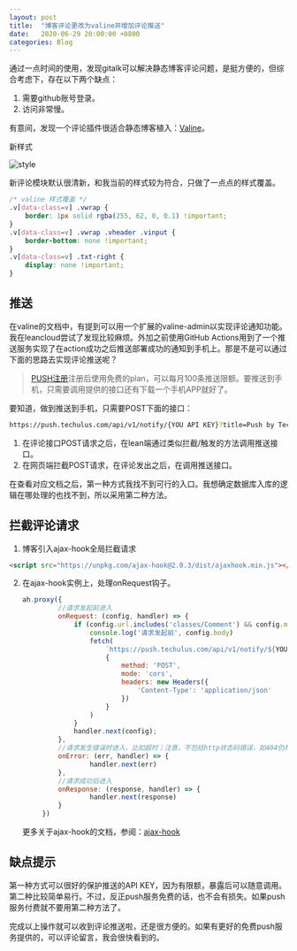 ```yaml
---
layout: post
title:  "博客评论更改为valine并增加评论推送"
date:   2020-06-29 20:00:00 +0800
categories: Blog
---
```


通过一点时间的使用，发现gitalk可以解决静态博客评论问题，是挺方便的，但综合考虑下，存在以下两个缺点：

1. 需要github账号登录。
2. 访问非常慢。

有意间，发现一个评论插件很适合静态博客植入：[Valine](https://valine.js.org/)。

新样式

![style](https://i.loli.net/2020/06/29/RiSBpcyAQD1kXCN.jpg)

新评论模块默认很清新，和我当前的样式较为符合，只做了一点点的样式覆盖。

```css
/* valine 样式覆盖 */
.v[data-class=v] .vwrap {
	border: 1px solid rgba(255, 62, 0, 0.1) !important;
}
.v[data-class=v] .vwrap .vheader .vinput {
	border-bottom: none !important;
}
.v[data-class=v] .txt-right {
	display: none !important;
}
```

## 推送

在valine的文档中，有提到可以用一个扩展的valine-admin以实现评论通知功能。我在leancloud尝试了发现比较麻烦。外加之前使用GitHub Actions用到了一个推送服务实现了在action成功之后推送部署成功的通知到手机上。那是不是可以通过下面的思路去实现评论推送呢？

> [PUSH注册](https://push.techulus.com/)注册后使用免费的plan，可以每月100条推送限额。要推送到手机，只需要调用提供的接口还有下载一个手机APP就好了。

要知道，做到推送到手机，只需要POST下面的接口：

```bash
https://push.techulus.com/api/v1/notify/{YOU API KEY}?title=Push by Techulus&body=This is your first push notification
```



1. 在评论接口POST请求之后，在lean端通过类似拦截/触发的方法调用推送接口。
2. 在网页端拦截POST请求，在评论发出之后，在调用推送接口。

在查看对应文档之后，第一种方式我找不到可行的入口。我想确定数据库入库的逻辑在哪处理的也找不到，所以采用第二种方法。

## 拦截评论请求

1. 博客引入ajax-hook全局拦截请求

```html
<script src="https://unpkg.com/ajax-hook@2.0.3/dist/ajaxhook.min.js"></script>
```

2. 在ajax-hook实例上，处理onRequest钩子。

   ```javascript
   ah.proxy({
			//请求发起前进入
			onRequest: (config, handler) => {
				if (config.url.includes('classes/Comment') && config.method === 'POST') {
					console.log('请求发起前', config.body)
					fetch(
						`https://push.techulus.com/api/v1/notify/${YOU API KEY}?title=${location.pathname || '文章'}有新回复&body=${config.body.substr(12, 30)}`,
						{
							method: 'POST',
							mode: 'cors',
							headers: new Headers({
								'Content-Type': 'application/json'
							})
						}
					)
				}
				handler.next(config);
			},
			//请求发生错误时进入，比如超时；注意，不包括http状态码错误，如404仍然会认为请求成功
			onError: (err, handler) => {
					handler.next(err)
			},
			//请求成功后进入
			onResponse: (response, handler) => {
					handler.next(response)
			}
		})
   ```

   更多关于ajax-hook的文档，参阅：[ajax-hook](https://github.com/wendux/Ajax-hook)	

## 缺点提示

第一种方式可以很好的保护推送的API KEY，因为有限额，暴露后可以随意调用。第二种比较简单易行。不过，反正push服务免费的话，也不会有损失。如果push服务付费就不要用第二种方法了。

完成以上操作就可以收到评论推送啦，还是很方便的。如果有更好的免费push服务提供的，可以评论留言，我会很快看到的。